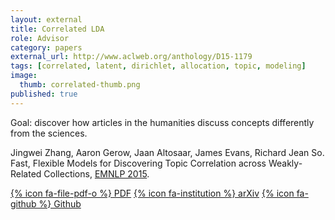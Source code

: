 ```yaml
---
layout: external
title: Correlated LDA
role: Advisor
category: papers
external_url: http://www.aclweb.org/anthology/D15-1179
tags: [correlated, latent, dirichlet, allocation, topic, modeling]
image:
  thumb: correlated-thumb.png
published: true
---
```


Goal: discover how articles in the humanities discuss concepts differently from the sciences.

Jingwei Zhang, Aaron Gerow, Jaan Altosaar, James Evans, Richard Jean So. Fast, Flexible Models for Discovering Topic Correlation across Weakly-Related Collections, [EMNLP 2015](https://www.cs.cmu.edu/~ark/EMNLP-2015/index.html).

[{% icon fa-file-pdf-o %} PDF](/papers/2015_Zhang-Gerow-Altosaar-Evans-So_Correlated-LDA.pdf) [{% icon fa-institution %} arXiv](http://arxiv.org/abs/1508.04562) [{% icon fa-github %} Github](https://github.com/iceboal/correlated-lda)